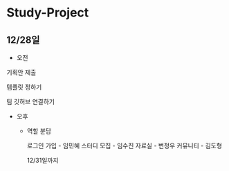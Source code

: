 # Study-Project

## 12/28일
- 오전
  
기획안 제출

템플릿 정하기

팀 깃허브 연결하기

- 오후
  - 역할 분담
    
      로그인 가입 - 임민혜
      스터디 모집 - 임수진
      자료실 - 변정우
      커뮤니티 - 김도형

    12/31일까지 

